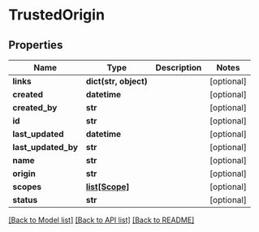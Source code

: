 # TrustedOrigin

## Properties
Name | Type | Description | Notes
------------ | ------------- | ------------- | -------------
**links** | **dict(str, object)** |  | [optional] 
**created** | **datetime** |  | [optional] 
**created_by** | **str** |  | [optional] 
**id** | **str** |  | [optional] 
**last_updated** | **datetime** |  | [optional] 
**last_updated_by** | **str** |  | [optional] 
**name** | **str** |  | [optional] 
**origin** | **str** |  | [optional] 
**scopes** | [**list[Scope]**](Scope.md) |  | [optional] 
**status** | **str** |  | [optional] 

[[Back to Model list]](../README.md#documentation-for-models) [[Back to API list]](../README.md#documentation-for-api-endpoints) [[Back to README]](../README.md)

